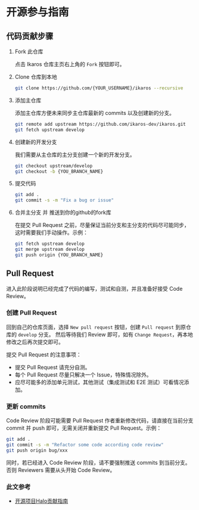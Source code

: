 # 开源参与指南

## 代码贡献步骤

1. Fork 此仓库

   点击 Ikaros 仓库主页右上角的 `Fork` 按钮即可。

2. Clone 仓库到本地

   ```bash
   git clone https://github.com/{YOUR_USERNAME}/ikaros --recursive
   ```

3. 添加主仓库

   添加主仓库方便未来同步主仓库最新的 commits 以及创建新的分支。

   ```bash
   git remote add upstream https://github.com/ikaros-dev/ikaros.git
   git fetch upstream develop
   ```

4. 创建新的开发分支

   我们需要从主仓库的主分支创建一个新的开发分支。

   ```bash
   git checkout upstream/develop
   git checkout -b {YOU_BRANCH_NAME}
   ```

5. 提交代码

   ```bash
   git add .
   git commit -s -m "Fix a bug or issue"
   ```

6. 合并主分支 并 推送到你的github的fork库

   在提交 Pull Request 之前，尽量保证当前分支和主分支的代码尽可能同步，这时需要我们手动操作。示例：

   ```bash
   git fetch upstream develop
   git merge upstream develop
   git push origin {YOU_BRANCH_NAME}
   ```

## Pull Request

进入此阶段说明已经完成了代码的编写，测试和自测，并且准备好接受 Code Review。

### 创建 Pull Request

回到自己的仓库页面，选择 `New pull request` 按钮，创建 `Pull request` 到原仓库的 `develop` 分支。
然后等待我们 Review 即可，如有 `Change Request`，再本地修改之后再次提交即可。

提交 Pull Request 的注意事项：

- 提交 Pull Request 请充分自测。
- 每个 Pull Request 尽量只解决一个 Issue，特殊情况除外。
- 应尽可能多的添加单元测试，其他测试（集成测试和 E2E 测试）可看情况添加。

### 更新 commits

Code Review 阶段可能需要 Pull Request 作者重新修改代码，请直接在当前分支 commit 并 push 即可，无需关闭并重新提交 Pull Request。示例：

```bash
git add .
git commit -s -m "Refactor some code according code review"
git push origin bug/xxx
```

同时，若已经进入 Code Review 阶段，请不要强制推送 commits 到当前分支。否则 Reviewers 需要从头开始 Code Review。

### 此文参考

- [开源项目Halo贡献指南](https://github.com/halo-dev/halo/edit/master/CONTRIBUTING.md)
